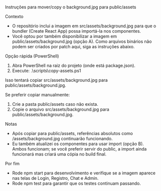 Instruções para mover/copy o background.jpg para public/assets

Contexto
- O repositório inclui a imagem em src/assets/background.jpg para que o bundler (Create React App) possa importá-la nos componentes.
- Você optou por também disponibilizar a imagem em public/assets/background.jpg (opção A). Como arquivos binários não podem ser criados por patch aqui, siga as instruções abaixo.

Opção rápida (PowerShell)
1. Abra PowerShell na raiz do projeto (onde está package.json).
2. Execute:
   .\scripts\copy-assets.ps1

Isso tentará copiar src/assets/background.jpg para public/assets/background.jpg.

Se preferir copiar manualmente:
1. Crie a pasta public/assets caso não exista.
2. Copie o arquivo src/assets/background.jpg para public/assets/background.jpg.

Notas
- Após copiar para public/assets, referências absolutos como /assets/background.jpg continuarão funcionando.
- Eu também atualizei os componentes para usar import (opção B). Ambos funcionam; se você preferir servir do public, a import ainda funcionará mas criará uma cópia no build final.

Por fim
- Rode npm start para desenvolvimento e verifique se a imagem aparece nas telas de Login, Registro, Chat e Admin.
- Rode npm test para garantir que os testes continuam passando.
